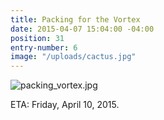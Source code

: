 ```yaml
---
title: Packing for the Vortex
date: 2015-04-07 15:04:00 -04:00
position: 31
entry-number: 6
image: "/uploads/cactus.jpg"
---
```


![packing_vortex.jpg](/uploads/packing_vortex.jpg)

ETA: Friday, April 10, 2015.